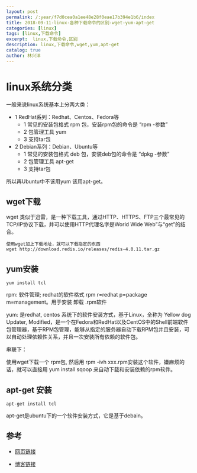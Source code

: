 ```yaml
---
layout: post
permalink: /:year/f7d0cea0a1ee48e28f0eae17b394e1b6/index
title: 2018-09-11-linux-各种下载命令的区别-wget-yum-apt-get
categories: [linux]
tags: [linux,下载命令]
excerpt:  linux,下载命令,区别
description: linux,下载命令,wget,yum,apt-get
catalog: true
author: 林兴洋
---
```




# linux系统分类

一般来说linux系统基本上分两大类：
* 1 RedHat系列：Redhat、Centos、Fedora等
    * 1 常见的安装包格式 rpm 包，安装rpm包的命令是 “rpm -参数”
    * 2 包管理工具 yum
    * 3 支持tar包
* 2 Debian系列：Debian、Ubuntu等
    * 1 常见的安装包格式 deb 包，安装deb包的命令是 “dpkg -参数”
    * 2 包管理工具 apt-get
    * 3 支持tar包

所以再Ubuntu中不该用yum 该用apt-get。

## wget下载

wget 类似于迅雷，是一种下载工具，通过HTTP、HTTPS、FTP三个最常见的TCP/IP协议下载，并可以使用HTTP代理名字是World Wide Web”与“get”的结合。


```
使用wget加上下载地址，就可以下载指定的东西
wget http://download.redis.io/releases/redis-4.0.11.tar.gz
```

## yum安装

```
yum install tcl
```

rpm: 软件管理; redhat的软件格式 rpm     r=redhat  p=package   m=management。用于安装 卸载 .rpm软件

yum: 是redhat, centos 系统下的软件安装方式，基于Linux，全称为 Yellow dog Updater, Modified，是一个在Fedora和RedHat以及CentOS中的Shell前端软件包管理器，基于RPM包管理，能够从指定的服务器自动下载RPM包并且安装，可以自动处理依赖性关系，并且一次安装所有依赖的软件包。

串联下：

使用wget下载一个 rpm包, 然后用 rpm -ivh  xxx.rpm安装这个软件，嫌麻烦的话，就可以直接用  yum  install  sqoop 来自动下载和安装依赖的rpm软件。

## apt-get 安装

```
apt-get install tcl
```

apt-get是ubuntu下的一个软件安装方式，它是基于debain。



## 参考

* [网页链接](https://segmentfault.com/q/1010000013108975)

* [博客链接](https://blog.csdn.net/ziju125521/article/details/52575715)